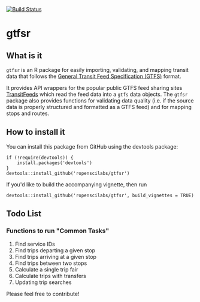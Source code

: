 
<!-- README.md is generated from README.Rmd. Please edit that file -->
[![Build Status](https://travis-ci.org/ropenscilabs/gtfsr.svg?branch=master)](https://travis-ci.org/ropenscilabs/gtfsr)

gtfsr
=====

What is it
----------

`gtfsr` is an R package for easily importing, validating, and mapping transit data that follows the [General Transit Feed Specification (GTFS)](https://developers.google.com/transit/gtfs/) format.

It provides API wrappers for the popular public GTFS feed sharing sites [TransitFeeds](https://transitfeeds.com/) which read the feed data into a `gtfs` data objects. The `gtfsr` package also provides functions for validating data quality (i.e. if the source data is properly structured and formatted as a GTFS feed) and for mapping stops and routes.

How to install it
-----------------

You can install this package from GitHub using the devtools package:

    if (!require(devtools)) {
        install.packages('devtools')
    }
    devtools::install_github('ropenscilabs/gtfsr')

If you'd like to build the accompanying vignette, then run

    devtools::install_github('ropenscilabs/gtfsr', build_vignettes = TRUE)

Todo List
---------

### Functions to run "Common Tasks"

1.  Find service IDs
2.  Find trips departing a given stop
3.  Find trips arriving at a given stop
4.  Find trips between two stops
5.  Calculate a single trip fair
6.  Calculate trips with transfers
7.  Updating trip searches

Please feel free to contribute!
